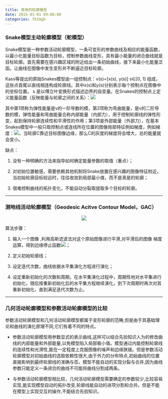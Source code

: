```yaml
---
title: 常用的轮廓模型
date: 2015-01-01 09:00:00
categories: fbImgb
---
```


<script type="text/javascript" src="http://cdn.mathjax.org/mathjax/latest/MathJax.js?config=default"></script>

<!--<img src="http://latex.codecogs.com/gif.latex? a^{i}"/>
<center><img src="{{ site.baseurl }}/images/pdBase/svm_smo1.png"></center>-->

### Snake模型主动轮廓模型（蛇模型）

   Snake模型是一种参数活动轮廓模型，一条可变形的参数曲线及相应的能量函数，以最小化能量目标函数为目标，控制参数曲线变形，具有最小能量的闭合曲线就是目标轮廓。首先需要在感兴趣区域的附近给出一条初始曲线，接下来最小化能量泛函，让曲线在图像中发生变形并不断逼近目标轮廓。

   Kass等提出的原始Snakes模型由一组控制点：v(s)=[x(s), y(s)]   s∈[0, 1] 组成，这些点首尾以直线相连构成轮廓线。其中x(s)和y(s)分别表示每个控制点在图像中的坐标位置。 s 是以傅立叶变换形式描述边界的自变量。在Snakes的控制点上定义能量函数（反映能量与轮廓之间的关系）：<img src="{{ site.baseurl }}/images/pdBase/imgb_outline2.png">

   其中第1项称为弹性能量是v的一阶导数的模，第2项称为弯曲能量，是v的二阶导数的模，弹性能量和弯曲能量合称内部能量（内部力），用于控制轮廓线的弹性形变，起到保持轮廓连续性和平滑性的作用；第3项是外部能量（外部力），在基本Snakes模型中一般只取控制点或连线所在位置的图像局部特征例如梯度，例如梯度：<img src="http://latex.codecogs.com/gif.latex? E_{ext} (\mathop {v(s)}\limits^ \to  ) = P(\mathop {v(s)}\limits^ \to  ) =  - |\nabla I(v)|^2 "/>，当轮廓C靠近目标图像边缘，那么C的灰度的梯度将会增大，总的能量就会变小。

   缺点：

1. 没有一种明确的方法来指导如何确定能量参数的取值（重点）； 

2. 对初始位置敏感，需要依赖其他机制将Snake放置在感兴趣的图像特征附近，当初始轮廓目标较远时，往往收敛到局部最小值，而不是真是的轮廓；

3. 很难控制曲线的拓扑变化，不能自动分裂取提取多个目标的轮廓。

---

### 测地线活动轮廓模型（Geodesic Acitve Contour Model，GAC）

<center><img src="{{ site.baseurl }}/images/pdBase/imgb_outline1.png"></center>

   算法步骤：

1. 输入一个图像 ,利用高斯滤波法对这个原始图像进行平滑,对平滑后的图像 梯度运算，得到边缘停止函数<img src="http://latex.codecogs.com/gif.latex? g(I) = \frac{1}{{1 + |\nabla \mathop I\limits^\^ |^p }}"/>； 

2. 定义初始轮廓线；

3. 设定迭代次数，曲线依据水平集演化方程进行演化；

4. 设定重新初始化的次数和周期，在水平集演化过程中，周期性地对水平集进行初始化，随后按重新初始化后的水平集方程继续演化，到下次周期时再次对其重新初始化，直到满足迭代次数为止。

---

### 几何活动轮廓模型和参数活动轮廓模型的比较

   参数活动轮廓模型和几何活动轮廓模型都属于变形轮廓的范畴,但是由于其基础理论和曲线的演化原理不同,它们有着不同的特点。

* 参数活动轮廓模型用参数显式的表示曲线,这样可以结合先验知识人为的修改曲线的内部能量和外部能量,以免模型陷入局部极小值。模型通过内能控制轮廓线的连续性和光滑性,能在一定程度上克服图像的噪声和边缘狭缝。但是参数活动轮廓模型对初始曲线的选取依赖性很大,由于外力的分布特点,初始曲线的位置直接影响到最终轮廓线的准确与否。模型不能自动的实现分裂与合并,因为曲线参数只能定义一条闭合的曲线不可能将曲线分割成两条。

* 与参数活动轮廓模型相比较，几何活动轮廓模型需要确定的参数较少,比较容易实现,能实现模型自动的拓扑改变,轮廓线能自动的进项分割和合并。但是不能在模型上实现交互的操作,不能结合先验知识。



